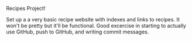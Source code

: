 Recipes Project!

Set up a a very basic recipe website with indexes and links to recipes. It
won't be pretty but it'll be functional. Good excercise in starting to actually
use GitHub, push to GitHub, and writing commit messages.